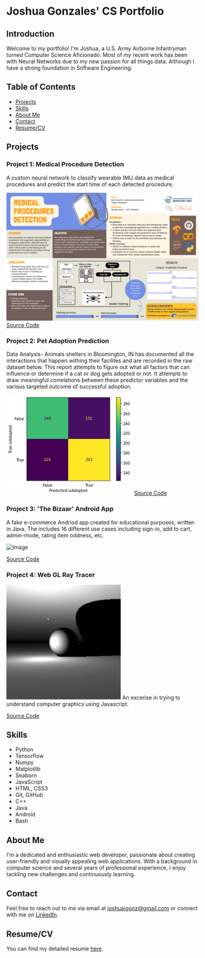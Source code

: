 # Joshua Gonzales' CS Portfolio

## Introduction

Welcome to my portfolio! I'm Joshua, a U.S. Army Airborne Infantryman turned Computer Science Aficionado. Most of my recent work has been with Neural Networks due to my new passion for all things data. Although I have a strong foundation in Software Engineering.

## Table of Contents

- [Projects](#projects)
- [Skills](#skills)
- [About Me](#about-me)
- [Contact](#contact)
- [Resume/CV](#resumecv)

## Projects

### Project 1: Medical Procedure Detection

A custom neural network to classify wearable IMU data as medical procedures and predict the start time of each detected procedure.

![Image Alt Text](https://github.com/Gonzo-CSUMB/Portfolio/blob/main/Medical%20Procedures%20Dectection/Final_Capstone_Poster%20.png)
[Source Code](https://github.com/Gonzo-CSUMB/Portfolio/tree/main/Medical%20Procedures%20Dectection)

### Project 2: Pet Adoption Prediction

Data Analysis- Animals shelters in Bloomington, IN has documented all the interactions that happen withing their facilites and are recorded in the raw dataset below. This report attempts to figure out what all factors that can influence or determine if a cat or dog gets adopted or not. It attempts to draw meaningful correlations between these predictor variables and the various targeted outcome of successful adoption.

![Live Demo](https://github.com/Gonzo-CSUMB/Portfolio/blob/main/outputConfusionMatrix.png)
[Source Code](https://github.com/Gonzo-CSUMB/Portfolio/tree/main/Pet%20Adopton%20Prediction)

### Project 3: 'The Bizaar' Android App

A fake e-commerce Andriod app created for educational purposes, written in Java. The includes 16 different use cases including sign-in, add to cart, admin-mode, rating item oddness, etc.

<img src="https://github.com/Gonzo-CSUMB/Portfolio/blob/main/usecase15_RateItemOddness.gif" alt="Image" width="300" />

[Source Code](https://github.com/Gonzo-CSUMB/Portfolio/tree/main/The%20Bizaar)

### Project 4: Web GL Ray Tracer
<img src="https://github.com/Gonzo-CSUMB/Portfolio/blob/main/Screenshot%202023-08-06%20at%203.46.28%20PM.png" alt="Image" width="300" />
An excerise in trying to understand computer graphics using Javascript.

[Source Code](https://github.com/Gonzo-CSUMB/Portfolio/tree/main/ray_tracer)

## Skills

- Python
- Tensorflow
- Numpy
- Matplotlib
- Seaborn
- JavaScript
- HTML, CSS3
- Git, GitHub
- C++
- Java
- Android
- Bash


## About Me

I'm a dedicated and enthusiastic web developer, passionate about creating user-friendly and visually appealing web applications. With a background in computer science and several years of professional experience, I enjoy tackling new challenges and continuously learning.

## Contact

Feel free to reach out to me via email at joshuaigonz@gmail.com or connect with me on [LinkedIn](https://www.linkedin.com/in/joshua-gonzales-b8433b209/).

## Resume/CV

You can find my detailed resume [here](https://github.com/Gonzo-CSUMB/Portfolio/blob/main/JoshuaGonzalesResume08-06.pdf).
